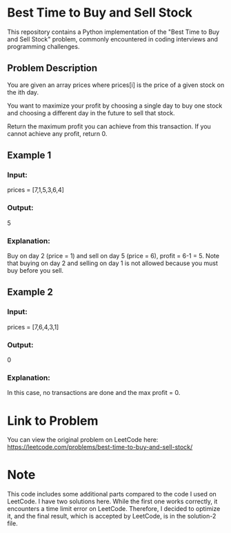 # Best Time to Buy and Sell Stock

This repository contains a Python implementation of the "Best Time to Buy and Sell Stock" problem, commonly encountered in coding interviews and programming challenges.

## Problem Description

You are given an array prices where prices[i] is the price of a given stock on the ith day.

You want to maximize your profit by choosing a single day to buy one stock and choosing a different day in the future to sell that stock.

Return the maximum profit you can achieve from this transaction. If you cannot achieve any profit, return 0.


## Example 1
### Input:
prices = [7,1,5,3,6,4]
### Output:
5
### Explanation:
Buy on day 2 (price = 1) and sell on day 5 (price = 6), profit = 6-1 = 5.
Note that buying on day 2 and selling on day 1 is not allowed because you must buy before you sell.

## Example 2
### Input:
prices = [7,6,4,3,1]
### Output:
0
### Explanation:
In this case, no transactions are done and the max profit = 0.


# Link to Problem
You can view the original problem on LeetCode here: https://leetcode.com/problems/best-time-to-buy-and-sell-stock/

# Note
This code includes some additional parts compared to the code I used on LeetCode.
I have two solutions here. While the first one works correctly, it encounters a time limit error on LeetCode. Therefore, I decided to optimize it, and the final result, which is accepted by LeetCode, is in the solution-2 file.






